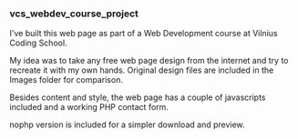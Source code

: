 ### vcs_webdev_course_project
I've built this web page as part of a Web Development course at Vilnius Coding School.

My idea was to take any free web page design from the internet and try to recreate it with my own hands. Original design files are included in the Images folder for comparison.

Besides content and style, the web page has a couple of javascripts included and a working PHP contact form.

nophp version is included for a simpler download and preview.

